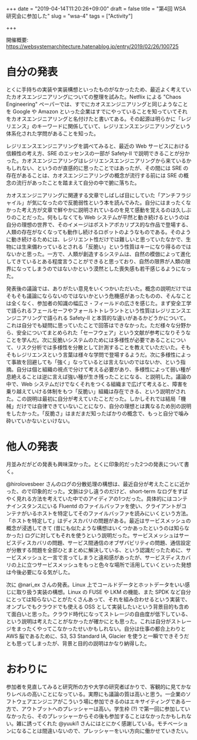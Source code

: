 +++
date = "2019-04-14T11:20:26+09:00"
draft = false
title = "第4回 WSA 研究会に参加した"
slug = "wsa-4"
tags = ["Activity"]

+++

開催概要: https://websystemarchitecture.hatenablog.jp/entry/2019/02/26/100725

# 自分の発表

<script async class="speakerdeck-embed" data-id="44bcfe11c35a4774b044d646a4b05857" data-ratio="1.77777777777778" src="//speakerdeck.com/assets/embed.js"></script>

とくに手持ちの実装や実装構想といったものがなかったため、最近よく考えていたカオスエンジニアリングについての整理を試みた。Netflix による "Chaos Engineering" ペーパーでは、すでにカオスエンジニアリングと同じようなことを Google や Amazon といった企業はすでにやっていることを知っていてそれをカオスエンジニアリングと名付けたと書いてある。その起源は明らかに「レジリエンス」のキーワードに関係していて、レジリエンスエンジニアリングという体系化された学問があることを知った。

<!--more-->

レジリエンスエンジニアリングを調べてみると、最近の Web サービスにおける信頼性の考え方、SRE のエッセンスの一部が Safety-II で説明できることが分かった。カオスエンジニアリングはレジリエンスエンジニアリングから来ているかもしれない、というのが直感的に思ったことではあったが、その間には SRE の存在があることは、カオスエンジニアリングの概念が流行する前には SRE の概念の流行があったことを踏まえて自分の中で腑に落ちた。

カオスエンジニアリングに関連する文章でしばしば目にしていた「アンチフラジャイル」が気になったので反脆弱性という本を読んでみた。自分にはまったくなかった考え方が文章で鮮やかに説明されているのを見て感動を覚えるのは久しぶりのことだった。何もしなくても Web システムが平然と動き続けるというのは自分の理想の世界で、そのイメージはポストアポカリプス的な作品で登場する、人類の存在がなくなっても動作し続けるロボットのようなものである。そのように動き続けるためには、レジリエント性だけでは難しいと思っていたなかで、生物には生来備わっているとされる「反脆い」という性質はキーになり得るのではないかと思った。一方で、人類が創造するシステムは、自然の模倣によって進化してきているとある程度言うことができると思っており、自然の限界が人類の限界になってしまうのではないかという漠然とした喪失感も若干感じるようになった。

発表後の議論では、ありがたい意見をいくつかいただいた。概念の説明だけではそもそも議論にならないのではないかという危機感があったものの、そんなことは全くなく、参加者の知識の幅広さ・フィールドの広さを感じた。まず安全工学で語られるフェールセーフやフォールトトレラントという性質はレジリエンスエンジニアリングで語られる Safety-II と本質的な違いがあるかどうかについて。これは自分でも疑問に思っていたことで回答はできなかった。ただ様々な分野から、安全についてまとめられた「セーフウェア」という文献が参考になりそうなことを学んだ。次に反脆いシステムのためには多様性が必要であることについて、リスク分析では多様性を分散として計測することを教えていただいた。そもそもレジリエンスという言葉は様々な学問で登場するようだ。次に多様性によって事故を回避しても「強く」なっているとは言えないのではないか、という指摘。自分は個と組織の視点で分けて考える必要があり、多様性によって弱い種が息絶えることは逆に言えば強い種が生き残ったことになる、と説明した。議論の中で、Web システムだけでなくそれをつくる組織まで広げて考えると、障害を乗り越えていける体制をもつ「反脆い」組織は存在できる、という説明がされた。この説明は最初に自分が考えていたことだった。しかしそれでは結局「機械」だけでは自律できていないことになり、自分の理想とは異なるため別の説明をしたかった。「反脆さ」はまだまだ知ったばかりの概念で、もっと自分で噛み砕いていかないといけない。

# 他人の発表

月並みだがどの発表も興味深かった。とくに印象的だった2つの発表について書く。

@hirolovesbeer さんのログの分散処理の構想は、最近自分が考えたことに近かった、ので印象的だった。文脈は少し違うのだけど、short-term なログをすばやく見れる方法を考えていた中でのアイディアの1つだった。具体的にはコンテナインスタンスにいる Fluentd のファイルバッファを使い、クライアントがコンテナがいるホストを特定してそのファイルバッファを読みにいくという方法。「ホストを特定して」はディスカバリの問題がある。最近はサービスメッシュの概念が浸透してきて (昔にも似たような構想はいくつかあったというのは知らなかった) ログに対してもそれを使うという説明だった。サービスメッシュはサービスディスカバリの問題、サービス間通信のオブザバビリティの問題、通信設定が分散する問題を全部ひとまとめに解決している、という認識だったために、サービスメッシュと一言で言ってしまうと違和感があったが、サービスディスカバリの上に立つサービスメッシュをもっと色々な場所で活用していくといった発想は今後必要になる気がした。

次に @nari_ex さんの発表。Linux 上でコールドデータとホットデータをいい感じに取り扱う実装の構想。Linux の FUSE や LKM の機能、また SPDK など自分にとっては知らないことがたくさんあって、それを組み合わせるという実装で、オンプレでもクラウドでも使える OSS として実装したいという背景目的も含めて面白いと思った。クラウド時代になってストレージの自由度が低下している、という説明は考えたことがなかったが確かにとも思った。これは自分がストレージをまったくやってこなかったせいかもしれない。自分は仕事の都合上わりと AWS 脳であるために、S3, S3 Standard IA, Glacier を使うと一瞬でできそうだとも思ってしまったが、背景と目的の説明はかなり納得した。

# おわりに

参加者を見直してみると研究所の方や大学の研究者ばかりで、客観的に見てかなりレベルの高いことになっている。実際にも議論の質は高いと思う。一企業のソフトウェアエンジニアがこういう場に参加できるのはエキサイティングである一方で、アウトプットへのプレッシャーは高い。学生枠 (?) で第一回に参加していなかったら、そのプレッシャーからその後も参加することはなかったかもしれない。雑に誘ってくれた @yuuki1 さんにはとにかく感謝している。モチベーションになることは間違いないので、プレッシャーをいい方向に働かせていきたい。
